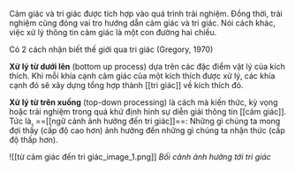 Cảm giác và tri giác được tích hợp vào quá trình trải nghiệm. Đồng thời, trải nghiệm cũng đóng vai tro hướng dẫn cảm giác và tri giác. Nói cách khác, việc xử lý thông tin cảm giác là một con đường hai chiều. 


Có 2 cách nhận biết thế giới qua tri giác (Gregory, 1970)

**Xử lý từ dưới lên** (bottom up process) dựa trên các đặc điểm vật lý của kích thích. Khi mỗi khía cạnh cảm giác của một kích thích được xử lý, các khía cạnh đó sẽ xây dựng tổng hợp thành [[tri giác]] về kích thích đó.

**Xử lý từ trên xuống** (top-down processing) là cách mà kiến thức, kỳ vọng hoặc trải nghiệm trong quá khứ định hình sự diễn giải thông tin [[cảm giác]]. Tức là, ==[[ngữ cảnh ảnh hưởng đến tri giác]]==: Những gì chúng ta mong đợi thấy (cấp độ cao hơn) ảnh hưởng đến những gì chúng ta nhận thức (cấp độ thấp hơn).

![[từ cảm giác đến tri giác_image_1.png]] 
*Bối cảnh ảnh hưởng tới tri giác*


